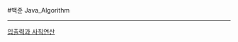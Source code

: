 
#백준 Java_Algorithm

- - -
[입출력과 사칙연산](https://github.com/jcdororo/Java_Algorithm/tree/master/%EC%9E%85%EC%B6%9C%EB%A0%A5%EA%B3%BC%20%EC%82%AC%EC%B9%99%EC%97%B0%EC%82%B0)
